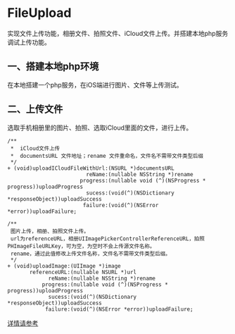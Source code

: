 # FileUpload

实现文件上传功能，相册文件、拍照文件、iCloud文件上传。并搭建本地php服务调试上传功能。

## 一、搭建本地php环境

在本地搭建一个php服务，在iOS端进行图片、文件等上传测试。

## 二、上传文件

选取手机相册里的图片、拍照、选取iCloud里面的文件，进行上传。

```
/**
 *  iCloud文件上传
 *  documentsURL 文件地址；rename 文件重命名，文件名不需带文件类型后缀
 */
+ (void)uploadICloudFileWithUrl:(NSURL *)documentsURL
                         reName:(nullable NSString *)rename
                       progress:(nullable void (^)(NSProgress * progress))uploadProgress
                         sucess:(void(^)(NSDictionary *responseObject))uploadSuccess
                        failure:(void(^)(NSError *error))uploadFailure;

/**
 图片上传，相册、拍照文件上传。
 url为referenceURL，相册UIImagePickerControllerReferenceURL，拍照PHImageFileURLKey，可为空，为空时不会上传源文件名称。
 rename，通过此值修改上传文件名称，文件名不需带文件类型后缀。
 */
+ (void)uploadImage:(UIImage *)image
       referenceURL:(nullable NSURL *)url
             reName:(nullable NSString *)rename
           progress:(nullable void (^)(NSProgress * progress))uploadProgress
             sucess:(void(^)(NSDictionary *responseObject))uploadSuccess
            failure:(void(^)(NSError *error))uploadFailure;
```

[详情请参考](https://blog.csdn.net/Morris_/article/details/90212673)



